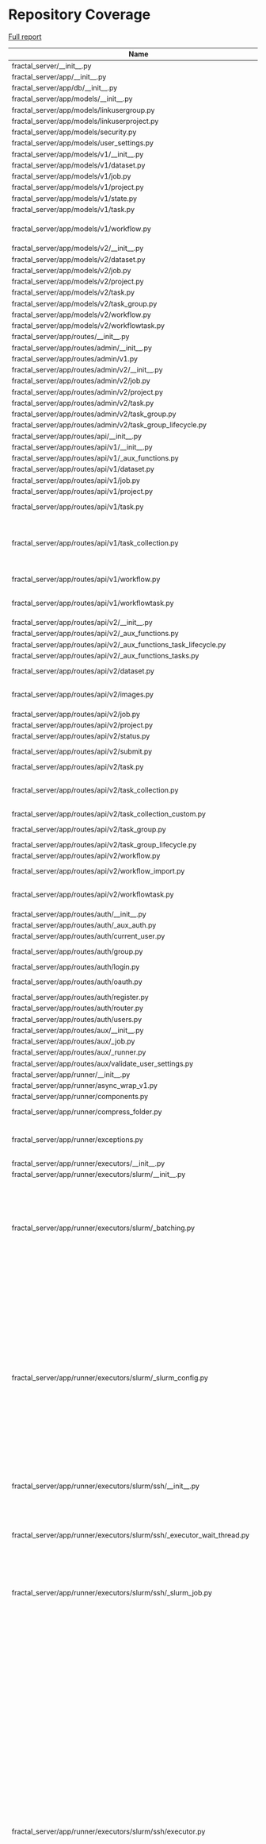 # Repository Coverage

[Full report](https://htmlpreview.github.io/?https://github.com/fractal-analytics-platform/fractal-server/blob/python-coverage-comment-action-data/htmlcov/index.html)

| Name                                                                           |    Stmts |     Miss |   Branch |   BrPart |   Cover |   Missing |
|------------------------------------------------------------------------------- | -------: | -------: | -------: | -------: | ------: | --------: |
| fractal\_server/\_\_init\_\_.py                                                |        1 |        0 |        0 |        0 |    100% |           |
| fractal\_server/app/\_\_init\_\_.py                                            |        0 |        0 |        0 |        0 |    100% |           |
| fractal\_server/app/db/\_\_init\_\_.py                                         |       60 |        0 |        0 |        0 |    100% |           |
| fractal\_server/app/models/\_\_init\_\_.py                                     |        7 |        0 |        0 |        0 |    100% |           |
| fractal\_server/app/models/linkusergroup.py                                    |       10 |        0 |        0 |        0 |    100% |           |
| fractal\_server/app/models/linkuserproject.py                                  |        8 |        0 |        0 |        0 |    100% |           |
| fractal\_server/app/models/security.py                                         |       43 |        0 |        0 |        0 |    100% |           |
| fractal\_server/app/models/user\_settings.py                                   |       16 |        0 |        0 |        0 |    100% |           |
| fractal\_server/app/models/v1/\_\_init\_\_.py                                  |       10 |        0 |        0 |        0 |    100% |           |
| fractal\_server/app/models/v1/dataset.py                                       |       29 |        0 |        0 |        0 |    100% |           |
| fractal\_server/app/models/v1/job.py                                           |       33 |        0 |        0 |        0 |    100% |           |
| fractal\_server/app/models/v1/project.py                                       |       15 |        0 |        0 |        0 |    100% |           |
| fractal\_server/app/models/v1/state.py                                         |       13 |        0 |        0 |        0 |    100% |           |
| fractal\_server/app/models/v1/task.py                                          |       48 |        0 |        6 |        0 |    100% |           |
| fractal\_server/app/models/v1/workflow.py                                      |       55 |        3 |        4 |        1 |     93% |80, 129, 133 |
| fractal\_server/app/models/v2/\_\_init\_\_.py                                  |       10 |        0 |        0 |        0 |    100% |           |
| fractal\_server/app/models/v2/dataset.py                                       |       29 |        0 |        0 |        0 |    100% |           |
| fractal\_server/app/models/v2/job.py                                           |       33 |        0 |        0 |        0 |    100% |           |
| fractal\_server/app/models/v2/project.py                                       |       15 |        0 |        0 |        0 |    100% |           |
| fractal\_server/app/models/v2/task.py                                          |       29 |        0 |        0 |        0 |    100% |           |
| fractal\_server/app/models/v2/task\_group.py                                   |       56 |        0 |        6 |        0 |    100% |           |
| fractal\_server/app/models/v2/workflow.py                                      |       17 |        0 |        0 |        0 |    100% |           |
| fractal\_server/app/models/v2/workflowtask.py                                  |       25 |        0 |        0 |        0 |    100% |           |
| fractal\_server/app/routes/\_\_init\_\_.py                                     |        0 |        0 |        0 |        0 |    100% |           |
| fractal\_server/app/routes/admin/\_\_init\_\_.py                               |        0 |        0 |        0 |        0 |    100% |           |
| fractal\_server/app/routes/admin/v1.py                                         |      165 |        0 |       72 |        0 |    100% |           |
| fractal\_server/app/routes/admin/v2/\_\_init\_\_.py                            |       12 |        0 |        0 |        0 |    100% |           |
| fractal\_server/app/routes/admin/v2/job.py                                     |      103 |        0 |       36 |        0 |    100% |           |
| fractal\_server/app/routes/admin/v2/project.py                                 |       22 |        0 |        4 |        0 |    100% |           |
| fractal\_server/app/routes/admin/v2/task.py                                    |       68 |        0 |       18 |        0 |    100% |           |
| fractal\_server/app/routes/admin/v2/task\_group.py                             |      119 |        0 |       50 |        0 |    100% |           |
| fractal\_server/app/routes/admin/v2/task\_group\_lifecycle.py                  |       93 |        0 |       14 |        0 |    100% |           |
| fractal\_server/app/routes/api/\_\_init\_\_.py                                 |       15 |        0 |        0 |        0 |    100% |           |
| fractal\_server/app/routes/api/v1/\_\_init\_\_.py                              |       16 |        0 |        0 |        0 |    100% |           |
| fractal\_server/app/routes/api/v1/\_aux\_functions.py                          |      127 |        0 |       50 |        0 |    100% |           |
| fractal\_server/app/routes/api/v1/dataset.py                                   |      223 |        0 |       44 |        0 |    100% |           |
| fractal\_server/app/routes/api/v1/job.py                                       |       79 |        0 |       10 |        0 |    100% |           |
| fractal\_server/app/routes/api/v1/project.py                                   |      189 |        0 |       38 |        0 |    100% |           |
| fractal\_server/app/routes/api/v1/task.py                                      |       99 |        2 |       26 |        2 |     97% |  104, 159 |
| fractal\_server/app/routes/api/v1/task\_collection.py                          |      118 |        6 |       14 |        1 |     95% |135-136, 145-146, 235-236 |
| fractal\_server/app/routes/api/v1/workflow.py                                  |      135 |        0 |       26 |        1 |     99% |  298->296 |
| fractal\_server/app/routes/api/v1/workflowtask.py                              |       68 |        1 |       14 |        2 |     96% |134->137, 145 |
| fractal\_server/app/routes/api/v2/\_\_init\_\_.py                              |       33 |        0 |        0 |        0 |    100% |           |
| fractal\_server/app/routes/api/v2/\_aux\_functions.py                          |       99 |        1 |       32 |        1 |     98% |       357 |
| fractal\_server/app/routes/api/v2/\_aux\_functions\_task\_lifecycle.py         |       70 |        0 |       14 |        0 |    100% |           |
| fractal\_server/app/routes/api/v2/\_aux\_functions\_tasks.py                   |      115 |        0 |       40 |        0 |    100% |           |
| fractal\_server/app/routes/api/v2/dataset.py                                   |      122 |        4 |       24 |        0 |     97% |   271-281 |
| fractal\_server/app/routes/api/v2/images.py                                    |      116 |        3 |       38 |        3 |     96% |142, 175, 244 |
| fractal\_server/app/routes/api/v2/job.py                                       |       82 |        0 |       10 |        0 |    100% |           |
| fractal\_server/app/routes/api/v2/project.py                                   |      111 |        0 |       16 |        0 |    100% |           |
| fractal\_server/app/routes/api/v2/status.py                                    |       74 |        0 |       20 |        0 |    100% |           |
| fractal\_server/app/routes/api/v2/submit.py                                    |      104 |        0 |       26 |        1 |     99% |  209->215 |
| fractal\_server/app/routes/api/v2/task.py                                      |       90 |        0 |       24 |        0 |    100% |           |
| fractal\_server/app/routes/api/v2/task\_collection.py                          |      151 |        2 |       32 |        1 |     98% |232->242, 274-275 |
| fractal\_server/app/routes/api/v2/task\_collection\_custom.py                  |       65 |        0 |       12 |        1 |     99% |    67->93 |
| fractal\_server/app/routes/api/v2/task\_group.py                               |      110 |        0 |       36 |        1 |     99% |  236->240 |
| fractal\_server/app/routes/api/v2/task\_group\_lifecycle.py                    |       93 |        0 |       14 |        0 |    100% |           |
| fractal\_server/app/routes/api/v2/workflow.py                                  |      141 |        0 |       22 |        0 |    100% |           |
| fractal\_server/app/routes/api/v2/workflow\_import.py                          |      114 |        2 |       28 |        1 |     98% |   248-251 |
| fractal\_server/app/routes/api/v2/workflowtask.py                              |      107 |        2 |       42 |        3 |     97% |84->98, 289, 299 |
| fractal\_server/app/routes/auth/\_\_init\_\_.py                                |       23 |        0 |        0 |        0 |    100% |           |
| fractal\_server/app/routes/auth/\_aux\_auth.py                                 |       59 |        0 |       14 |        0 |    100% |           |
| fractal\_server/app/routes/auth/current\_user.py                               |       74 |        0 |       12 |        0 |    100% |           |
| fractal\_server/app/routes/auth/group.py                                       |      114 |        0 |       24 |        1 |     99% |  129->134 |
| fractal\_server/app/routes/auth/login.py                                       |       10 |        0 |        4 |        1 |     93% |    24->23 |
| fractal\_server/app/routes/auth/oauth.py                                       |       21 |       12 |       10 |        2 |     35% |24-47, 62-63 |
| fractal\_server/app/routes/auth/register.py                                    |       11 |        0 |        4 |        1 |     93% |    22->21 |
| fractal\_server/app/routes/auth/router.py                                      |       14 |        0 |        0 |        0 |    100% |           |
| fractal\_server/app/routes/auth/users.py                                       |      105 |        0 |       14 |        0 |    100% |           |
| fractal\_server/app/routes/aux/\_\_init\_\_.py                                 |        8 |        0 |        4 |        0 |    100% |           |
| fractal\_server/app/routes/aux/\_job.py                                        |        9 |        0 |        0 |        0 |    100% |           |
| fractal\_server/app/routes/aux/\_runner.py                                     |       13 |        0 |        4 |        0 |    100% |           |
| fractal\_server/app/routes/aux/validate\_user\_settings.py                     |       29 |        0 |        6 |        0 |    100% |           |
| fractal\_server/app/runner/\_\_init\_\_.py                                     |        0 |        0 |        0 |        0 |    100% |           |
| fractal\_server/app/runner/async\_wrap\_v1.py                                  |       12 |        0 |        2 |        1 |     93% |    22->24 |
| fractal\_server/app/runner/components.py                                       |        3 |        0 |        0 |        0 |    100% |           |
| fractal\_server/app/runner/compress\_folder.py                                 |       57 |        2 |       10 |        2 |     94% |  126, 132 |
| fractal\_server/app/runner/exceptions.py                                       |       50 |        3 |       14 |        4 |     89% |97-99, 123->126, 127 |
| fractal\_server/app/runner/executors/\_\_init\_\_.py                           |        0 |        0 |        0 |        0 |    100% |           |
| fractal\_server/app/runner/executors/slurm/\_\_init\_\_.py                     |        0 |        0 |        0 |        0 |    100% |           |
| fractal\_server/app/runner/executors/slurm/\_batching.py                       |       68 |       38 |       28 |        6 |     40% |50, 126-131, 133-138, 140-145, 150-199, 211-212 |
| fractal\_server/app/runner/executors/slurm/\_slurm\_config.py                  |      155 |       34 |       52 |       12 |     71% |165-166, 183->187, 291-297, 317, 335, 340-341, 366, 375-376, 379-385, 431-432, 434, 438-439, 444-445, 447-455 |
| fractal\_server/app/runner/executors/slurm/ssh/\_\_init\_\_.py                 |        2 |        0 |        0 |        0 |    100% |           |
| fractal\_server/app/runner/executors/slurm/ssh/\_executor\_wait\_thread.py     |       56 |        8 |       14 |        3 |     84% |66-69, 85-87, 103->exit, 108-109, 111->117, 115-116 |
| fractal\_server/app/runner/executors/slurm/ssh/\_slurm\_job.py                 |       35 |        3 |        4 |        2 |     87% |97, 109, 120 |
| fractal\_server/app/runner/executors/slurm/ssh/executor.py                     |      537 |      108 |      130 |       26 |     76% |130, 153, 392, 456, 502, 507, 516, 525, 540, 557-568, 574, 711, 794-803, 847-860, 863-882, 894-906, 936->940, 949, 954-962, 980-1014, 1028-1061, 1062->1082, 1064-1079, 1082->974, 1099-1100, 1120, 1165->1169, 1219->1218, 1246-1256, 1260-1263, 1312-1316, 1334-1343, 1383-1391 |
| fractal\_server/app/runner/executors/slurm/sudo/\_\_init\_\_.py                |        2 |        0 |        0 |        0 |    100% |           |
| fractal\_server/app/runner/executors/slurm/sudo/\_check\_jobs\_status.py       |       24 |       11 |       10 |        1 |     47% |12-31, 55-62 |
| fractal\_server/app/runner/executors/slurm/sudo/\_executor\_wait\_thread.py    |       52 |        5 |       14 |        3 |     88% |80-83, 98->exit, 126->exit, 129-132 |
| fractal\_server/app/runner/executors/slurm/sudo/\_subprocess\_run\_as\_user.py |       46 |        0 |       16 |        0 |    100% |           |
| fractal\_server/app/runner/executors/slurm/sudo/executor.py                    |      437 |       53 |      104 |       22 |     86% |170, 182, 245, 269-270, 472, 574, 579, 588, 597, 629-640, 646, 785-786, 861-870, 886-890, 905->900, 910->925, 918->921, 925->828, 934-939, 972-977, 1015, 1033-1039, 1085, 1104-1111, 1138-1140, 1171->1170, 1200-1205, 1223-1229 |
| fractal\_server/app/runner/executors/slurm/utils\_executors.py                 |       17 |        0 |        6 |        0 |    100% |           |
| fractal\_server/app/runner/extract\_archive.py                                 |       32 |        2 |        8 |        2 |     90% |    25, 85 |
| fractal\_server/app/runner/filenames.py                                        |        4 |        0 |        0 |        0 |    100% |           |
| fractal\_server/app/runner/run\_subprocess.py                                  |       20 |        0 |        0 |        0 |    100% |           |
| fractal\_server/app/runner/set\_start\_and\_last\_task\_index.py               |       15 |        0 |       12 |        0 |    100% |           |
| fractal\_server/app/runner/shutdown.py                                         |       46 |        0 |       14 |        0 |    100% |           |
| fractal\_server/app/runner/task\_files.py                                      |       45 |        0 |        4 |        0 |    100% |           |
| fractal\_server/app/runner/v1/\_\_init\_\_.py                                  |      169 |        0 |       28 |        1 |     99% |  209->216 |
| fractal\_server/app/runner/v1/\_common.py                                      |      168 |        8 |       36 |        3 |     95% |98-99, 109, 298, 300, 433-435 |
| fractal\_server/app/runner/v1/\_local/\_\_init\_\_.py                          |       22 |        1 |        2 |        1 |     92% |       162 |
| fractal\_server/app/runner/v1/\_local/\_local\_config.py                       |       33 |        0 |        6 |        0 |    100% |           |
| fractal\_server/app/runner/v1/\_local/\_submit\_setup.py                       |        7 |        0 |        0 |        0 |    100% |           |
| fractal\_server/app/runner/v1/\_local/executor.py                              |       26 |        0 |        8 |        0 |    100% |           |
| fractal\_server/app/runner/v1/\_slurm/\_\_init\_\_.py                          |       87 |        9 |       34 |       13 |     82% |77, 82, 215->219, 239, 241->250, 246->250, 250->255, 255->261, 265->280, 268-275, 283, 285->291, 300-301 |
| fractal\_server/app/runner/v1/\_slurm/\_submit\_setup.py                       |        9 |        0 |        0 |        0 |    100% |           |
| fractal\_server/app/runner/v1/\_slurm/get\_slurm\_config.py                    |       64 |        7 |       30 |        4 |     84% |66->70, 93-98, 130, 137-141 |
| fractal\_server/app/runner/v1/common.py                                        |       34 |        1 |        8 |        1 |     95% |        28 |
| fractal\_server/app/runner/v1/handle\_failed\_job.py                           |       48 |        0 |        8 |        0 |    100% |           |
| fractal\_server/app/runner/v2/\_\_init\_\_.py                                  |      185 |        6 |       40 |        4 |     96% |121-126, 134->136, 136->140, 202, 304 |
| fractal\_server/app/runner/v2/\_local/\_\_init\_\_.py                          |       16 |        1 |        2 |        1 |     89% |       104 |
| fractal\_server/app/runner/v2/\_local/\_local\_config.py                       |       39 |        9 |       10 |        4 |     73% |93, 99, 101->104, 107-117 |
| fractal\_server/app/runner/v2/\_local/\_submit\_setup.py                       |        8 |        0 |        0 |        0 |    100% |           |
| fractal\_server/app/runner/v2/\_local/executor.py                              |       26 |        1 |        8 |        2 |     91% |78, 87->91 |
| fractal\_server/app/runner/v2/\_local\_experimental/\_\_init\_\_.py            |       22 |        0 |        2 |        0 |    100% |           |
| fractal\_server/app/runner/v2/\_local\_experimental/\_local\_config.py         |       39 |        0 |       10 |        0 |    100% |           |
| fractal\_server/app/runner/v2/\_local\_experimental/\_submit\_setup.py         |        8 |        0 |        0 |        0 |    100% |           |
| fractal\_server/app/runner/v2/\_local\_experimental/executor.py                |       74 |        0 |       16 |        2 |     98% |72->80, 140->144 |
| fractal\_server/app/runner/v2/\_slurm\_common/\_\_init\_\_.py                  |        0 |        0 |        0 |        0 |    100% |           |
| fractal\_server/app/runner/v2/\_slurm\_common/get\_slurm\_config.py            |       70 |        1 |       34 |        3 |     96% |60, 73->77, 104->108 |
| fractal\_server/app/runner/v2/\_slurm\_ssh/\_\_init\_\_.py                     |       27 |        1 |        2 |        1 |     93% |        66 |
| fractal\_server/app/runner/v2/\_slurm\_ssh/\_submit\_setup.py                  |       10 |        0 |        0 |        0 |    100% |           |
| fractal\_server/app/runner/v2/\_slurm\_sudo/\_\_init\_\_.py                    |       18 |        2 |        4 |        2 |     82% |    60, 65 |
| fractal\_server/app/runner/v2/\_slurm\_sudo/\_submit\_setup.py                 |       10 |        0 |        0 |        0 |    100% |           |
| fractal\_server/app/runner/v2/deduplicate\_list.py                             |       14 |        0 |        4 |        0 |    100% |           |
| fractal\_server/app/runner/v2/handle\_failed\_job.py                           |       22 |        0 |        4 |        0 |    100% |           |
| fractal\_server/app/runner/v2/merge\_outputs.py                                |       14 |        0 |        4 |        0 |    100% |           |
| fractal\_server/app/runner/v2/runner.py                                        |      113 |        4 |       34 |        4 |     95% |43-47, 123, 163, 221->226 |
| fractal\_server/app/runner/v2/runner\_functions.py                             |      102 |        7 |       24 |        2 |     93% |91-93, 102, 126-130 |
| fractal\_server/app/runner/v2/runner\_functions\_low\_level.py                 |       60 |        5 |       10 |        3 |     89% |49-50, 57, 78, 124 |
| fractal\_server/app/runner/v2/task\_interface.py                               |       30 |        0 |        4 |        0 |    100% |           |
| fractal\_server/app/runner/versions.py                                         |       11 |        2 |        2 |        1 |     77% |     29-30 |
| fractal\_server/app/schemas/\_\_init\_\_.py                                    |        3 |        0 |        0 |        0 |    100% |           |
| fractal\_server/app/schemas/\_filter\_validators.py                            |       21 |        0 |       12 |        0 |    100% |           |
| fractal\_server/app/schemas/\_validators.py                                    |       59 |        0 |       34 |        1 |     99% |   98->101 |
| fractal\_server/app/schemas/user.py                                            |       33 |        0 |        2 |        0 |    100% |           |
| fractal\_server/app/schemas/user\_group.py                                     |       32 |        0 |        4 |        0 |    100% |           |
| fractal\_server/app/schemas/user\_settings.py                                  |       56 |        0 |        6 |        0 |    100% |           |
| fractal\_server/app/schemas/v1/\_\_init\_\_.py                                 |       34 |        0 |        0 |        0 |    100% |           |
| fractal\_server/app/schemas/v1/applyworkflow.py                                |       59 |        0 |        8 |        0 |    100% |           |
| fractal\_server/app/schemas/v1/dataset.py                                      |       50 |        0 |        0 |        0 |    100% |           |
| fractal\_server/app/schemas/v1/dumps.py                                        |       40 |        0 |        0 |        0 |    100% |           |
| fractal\_server/app/schemas/v1/manifest.py                                     |       41 |        0 |        8 |        0 |    100% |           |
| fractal\_server/app/schemas/v1/project.py                                      |       18 |        0 |        0 |        0 |    100% |           |
| fractal\_server/app/schemas/v1/state.py                                        |        8 |        0 |        0 |        0 |    100% |           |
| fractal\_server/app/schemas/v1/task.py                                         |       62 |        0 |        0 |        0 |    100% |           |
| fractal\_server/app/schemas/v1/task\_collection.py                             |       42 |        0 |        8 |        0 |    100% |           |
| fractal\_server/app/schemas/v1/workflow.py                                     |       65 |        0 |        6 |        0 |    100% |           |
| fractal\_server/app/schemas/v2/\_\_init\_\_.py                                 |       50 |        0 |        0 |        0 |    100% |           |
| fractal\_server/app/schemas/v2/dataset.py                                      |       87 |        0 |        8 |        0 |    100% |           |
| fractal\_server/app/schemas/v2/dumps.py                                        |       38 |        0 |        0 |        0 |    100% |           |
| fractal\_server/app/schemas/v2/job.py                                          |       66 |        0 |        8 |        0 |    100% |           |
| fractal\_server/app/schemas/v2/manifest.py                                     |       76 |        0 |       30 |        0 |    100% |           |
| fractal\_server/app/schemas/v2/project.py                                      |       16 |        0 |        0 |        0 |    100% |           |
| fractal\_server/app/schemas/v2/status.py                                       |        5 |        0 |        0 |        0 |    100% |           |
| fractal\_server/app/schemas/v2/task.py                                         |      126 |        0 |       12 |        0 |    100% |           |
| fractal\_server/app/schemas/v2/task\_collection.py                             |       91 |        0 |       24 |        0 |    100% |           |
| fractal\_server/app/schemas/v2/task\_group.py                                  |       82 |        0 |        0 |        0 |    100% |           |
| fractal\_server/app/schemas/v2/workflow.py                                     |       41 |        0 |        4 |        0 |    100% |           |
| fractal\_server/app/schemas/v2/workflowtask.py                                 |      128 |        0 |       22 |        0 |    100% |           |
| fractal\_server/app/security/\_\_init\_\_.py                                   |      178 |       30 |       34 |        1 |     81% |117-130, 149-150, 155-164, 169-177, 210, 265, 347-351 |
| fractal\_server/app/security/signup\_email.py                                  |       17 |        6 |        2 |        0 |     58% |     27-35 |
| fractal\_server/app/user\_settings.py                                          |       12 |        0 |        0 |        0 |    100% |           |
| fractal\_server/config.py                                                      |      286 |        6 |       86 |        6 |     96% |687-688, 693, 702, 707, 714, 719->exit |
| fractal\_server/images/\_\_init\_\_.py                                         |        3 |        0 |        0 |        0 |    100% |           |
| fractal\_server/images/models.py                                               |       53 |        0 |       16 |        1 |     99% |   98->109 |
| fractal\_server/images/tools.py                                                |       37 |        0 |       14 |        0 |    100% |           |
| fractal\_server/logger.py                                                      |       44 |        2 |       12 |        2 |     93% |  161, 165 |
| fractal\_server/main.py                                                        |       72 |        1 |       12 |        2 |     96% |51->56, 142 |
| fractal\_server/ssh/\_\_init\_\_.py                                            |        0 |        0 |        0 |        0 |    100% |           |
| fractal\_server/ssh/\_fabric.py                                                |      264 |        0 |       46 |        3 |     99% |150->152, 257->exit, 299->353 |
| fractal\_server/string\_tools.py                                               |       19 |        0 |        8 |        0 |    100% |           |
| fractal\_server/syringe.py                                                     |       28 |        2 |        2 |        0 |     93% |     93-94 |
| fractal\_server/tasks/\_\_init\_\_.py                                          |        0 |        0 |        0 |        0 |    100% |           |
| fractal\_server/tasks/utils.py                                                 |       23 |        0 |        2 |        0 |    100% |           |
| fractal\_server/tasks/v1/\_TaskCollectPip.py                                   |       43 |        0 |       18 |        0 |    100% |           |
| fractal\_server/tasks/v1/\_\_init\_\_.py                                       |        0 |        0 |        0 |        0 |    100% |           |
| fractal\_server/tasks/v1/background\_operations.py                             |      145 |        1 |       20 |        1 |     99% |       143 |
| fractal\_server/tasks/v1/endpoint\_operations.py                               |       71 |        0 |        8 |        0 |    100% |           |
| fractal\_server/tasks/v1/get\_collection\_data.py                              |       11 |        0 |        0 |        0 |    100% |           |
| fractal\_server/tasks/v1/utils.py                                              |       22 |        0 |        4 |        0 |    100% |           |
| fractal\_server/tasks/v2/\_\_init\_\_.py                                       |        0 |        0 |        0 |        0 |    100% |           |
| fractal\_server/tasks/v2/local/\_\_init\_\_.py                                 |        3 |        0 |        0 |        0 |    100% |           |
| fractal\_server/tasks/v2/local/\_utils.py                                      |       28 |        0 |       12 |        0 |    100% |           |
| fractal\_server/tasks/v2/local/collect.py                                      |      131 |        0 |       10 |        0 |    100% |           |
| fractal\_server/tasks/v2/local/deactivate.py                                   |       91 |        1 |       20 |        1 |     98% |       166 |
| fractal\_server/tasks/v2/local/reactivate.py                                   |       71 |        0 |        6 |        0 |    100% |           |
| fractal\_server/tasks/v2/ssh/\_\_init\_\_.py                                   |        3 |        0 |        0 |        0 |    100% |           |
| fractal\_server/tasks/v2/ssh/\_utils.py                                        |       31 |        8 |        2 |        0 |     76% |     78-87 |
| fractal\_server/tasks/v2/ssh/collect.py                                        |      132 |        1 |       10 |        0 |     99% |       306 |
| fractal\_server/tasks/v2/ssh/deactivate.py                                     |       99 |       11 |       20 |        1 |     88% |   191-220 |
| fractal\_server/tasks/v2/ssh/reactivate.py                                     |       83 |        0 |        6 |        0 |    100% |           |
| fractal\_server/tasks/v2/utils\_background.py                                  |       62 |        0 |       14 |        0 |    100% |           |
| fractal\_server/tasks/v2/utils\_database.py                                    |       18 |        0 |        4 |        0 |    100% |           |
| fractal\_server/tasks/v2/utils\_package\_names.py                              |       23 |        0 |        6 |        0 |    100% |           |
| fractal\_server/tasks/v2/utils\_python\_interpreter.py                         |       13 |        0 |        4 |        0 |    100% |           |
| fractal\_server/tasks/v2/utils\_templates.py                                   |       34 |        0 |        8 |        0 |    100% |           |
| fractal\_server/urls.py                                                        |        8 |        0 |        4 |        0 |    100% |           |
| fractal\_server/utils.py                                                       |       42 |        0 |        4 |        0 |    100% |           |
| fractal\_server/zip\_tools.py                                                  |       67 |        0 |       18 |        0 |    100% |           |
|                                                                      **TOTAL** | **11496** |  **439** | **2402** |  **179** | **95%** |           |


## Setup coverage badge

Below are examples of the badges you can use in your main branch `README` file.

### Direct image

[![Coverage badge](https://raw.githubusercontent.com/fractal-analytics-platform/fractal-server/python-coverage-comment-action-data/badge.svg)](https://htmlpreview.github.io/?https://github.com/fractal-analytics-platform/fractal-server/blob/python-coverage-comment-action-data/htmlcov/index.html)

This is the one to use if your repository is private or if you don't want to customize anything.

### [Shields.io](https://shields.io) Json Endpoint

[![Coverage badge](https://img.shields.io/endpoint?url=https://raw.githubusercontent.com/fractal-analytics-platform/fractal-server/python-coverage-comment-action-data/endpoint.json)](https://htmlpreview.github.io/?https://github.com/fractal-analytics-platform/fractal-server/blob/python-coverage-comment-action-data/htmlcov/index.html)

Using this one will allow you to [customize](https://shields.io/endpoint) the look of your badge.
It won't work with private repositories. It won't be refreshed more than once per five minutes.

### [Shields.io](https://shields.io) Dynamic Badge

[![Coverage badge](https://img.shields.io/badge/dynamic/json?color=brightgreen&label=coverage&query=%24.message&url=https%3A%2F%2Fraw.githubusercontent.com%2Ffractal-analytics-platform%2Ffractal-server%2Fpython-coverage-comment-action-data%2Fendpoint.json)](https://htmlpreview.github.io/?https://github.com/fractal-analytics-platform/fractal-server/blob/python-coverage-comment-action-data/htmlcov/index.html)

This one will always be the same color. It won't work for private repos. I'm not even sure why we included it.

## What is that?

This branch is part of the
[python-coverage-comment-action](https://github.com/marketplace/actions/python-coverage-comment)
GitHub Action. All the files in this branch are automatically generated and may be
overwritten at any moment.